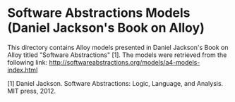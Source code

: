 # Software Abstractions Models (Daniel Jackson's Book on Alloy)

This directory contains Alloy models presented in Daniel Jackson's Book on Alloy titled "Software Abstractions" [1].  The models were retrieved from the following link: http://softwareabstractions.org/models/a4-models-index.html

[1]  Daniel Jackson. Software Abstractions: Logic, Language, and Analysis. MIT press, 2012.
